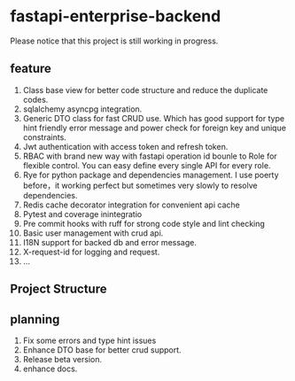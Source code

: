 # fastapi-enterprise-backend
Please notice that this project is still working in progress.
## feature
1. Class base view for better code structure and reduce the duplicate codes.
2. sqlalchemy asyncpg integration.
3. Generic DTO class for fast CRUD use. Which has good support for type hint friendly error message and power check for foreign key and unique constraints.
4. Jwt authentication with access token and refresh token.
5. RBAC with brand new way with fastapi operation id bounle to Role for flexible control. You can easy define every single API for every role.
6. Rye for python package and dependencies management. I use poerty before，it working perfect but sometimes very slowly to resolve dependencies.
7. Redis cache decorator integration for convenient api cache
8. Pytest and coverage inintegratio
9. Pre commit hooks with ruff for strong code style and lint checking
10. Basic user management with crud api.
11. I18N support for backed db and error message.
12. X-request-id for logging and request.
13. ...

## Project Structure

## planning
1. Fix some errors and type hint issues
2. Enhance DTO base for better crud support.
3. Release beta version.
4. enhance docs.
